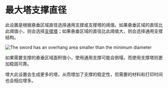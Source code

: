 最大塔支撑直径 
====
此设置是根据悬垂区域直径选择通用支撑或支撑塔的阈值。如果悬垂区域的直径比此阈值小，则会选择[支撑塔](support_use_towers.md)；如果悬垂区域的直径比此阈值大，则会选择通用支撑结构。

![The sword has an overhang area smaller than the minimum diameter](../images/support_use_towers.svg)

如果需要支撑的悬垂区域面积很小，使用通用支撑可能会倒塌，而使用支撑塔则更加稳固可靠。

增大此设置会生成更多的塔，从而增加了支撑的稳定性，但需要的材料和打印时间也会相应增多。
